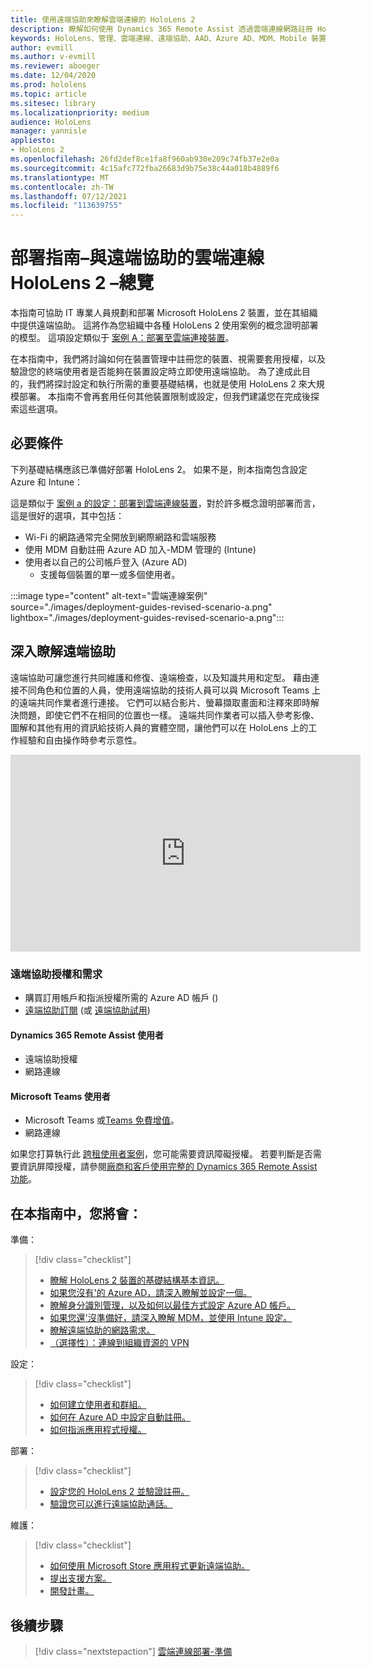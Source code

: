 ```yaml
---
title: 使用遠端協助來瞭解雲端連線的 HoloLens 2
description: 瞭解如何使用 Dynamics 365 Remote Assist 透過雲端連線網路註冊 HoloLens 2 裝置。
keywords: HoloLens、管理、雲端連線、遠端協助、AAD、Azure AD、MDM、Mobile 裝置管理
author: evmill
ms.author: v-evmill
ms.reviewer: aboeger
ms.date: 12/04/2020
ms.prod: hololens
ms.topic: article
ms.sitesec: library
ms.localizationpriority: medium
audience: HoloLens
manager: yannisle
appliesto:
- HoloLens 2
ms.openlocfilehash: 26fd2def8ce1fa8f960ab930e209c74fb37e2e0a
ms.sourcegitcommit: 4c15afc772fba26683d9b75e38c44a018b4889f6
ms.translationtype: MT
ms.contentlocale: zh-TW
ms.lasthandoff: 07/12/2021
ms.locfileid: "113639755"
---
```

# <a name="deployment-guide--cloud-connected-hololens-2-with-remote-assist--overview"></a>部署指南–與遠端協助的雲端連線 HoloLens 2 –總覽

本指南可協助 IT 專業人員規劃和部署 Microsoft HoloLens 2 裝置，並在其組織中提供遠端協助。 這將作為您組織中各種 HoloLens 2 使用案例的概念證明部署的模型。 這項設定類似于 [案例 A：部署至雲端連接裝置](common-scenarios.md#scenario-a)。 

在本指南中，我們將討論如何在裝置管理中註冊您的裝置、視需要套用授權，以及驗證您的終端使用者是否能夠在裝置設定時立即使用遠端協助。 為了達成此目的，我們將探討設定和執行所需的重要基礎結構，也就是使用 HoloLens 2 來大規模部署。 本指南不會再套用任何其他裝置限制或設定，但我們建議您在完成後探索這些選項。

## <a name="prerequisites"></a>必要條件

下列基礎結構應該已準備好部署 HoloLens 2。 如果不是，則本指南包含設定 Azure 和 Intune：

這是類似于 [案例 a 的設定：部署到雲端連線裝置](/hololens/common-scenarios#scenario-a)，對於許多概念證明部署而言，這是很好的選項，其中包括：

- Wi-Fi 的網路通常完全開放到網際網路和雲端服務
- 使用 MDM 自動註冊 Azure AD 加入-MDM 管理的 (Intune) 
- 使用者以自己的公司帳戶登入 (Azure AD) 
    - 支援每個裝置的單一或多個使用者。

:::image type="content" alt-text="雲端連線案例" source="./images/deployment-guides-revised-scenario-a.png" lightbox="./images/deployment-guides-revised-scenario-a.png":::


## <a name="learn-about-remote-assist"></a>深入瞭解遠端協助

遠端協助可讓您進行共同維護和修復、遠端檢查，以及知識共用和定型。 藉由連接不同角色和位置的人員，使用遠端協助的技術人員可以與 Microsoft Teams 上的遠端共同作業者進行連接。 它們可以結合影片、螢幕擷取畫面和注釋來即時解決問題，即使它們不在相同的位置也一樣。 遠端共同作業者可以插入參考影像、圖解和其他有用的資訊給技術人員的實體空間，讓他們可以在 HoloLens 上的工作經驗和自由操作時參考示意性。

<iframe width="560" height="315" src="https://www.youtube.com/embed/d3YT8j0yYl0" frameborder="0" allow="accelerometer; autoplay; clipboard-write; encrypted-media; gyroscope; picture-in-picture" allowfullscreen></iframe>

### <a name="remote-assist-licensing-and-requirements"></a>遠端協助授權和需求

- 購買訂用帳戶和指派授權所需的 Azure AD 帳戶 () 
- [遠端協助訂閱](/dynamics365/mixed-reality/remote-assist/buy-and-deploy-remote-assist) (或 [遠端協助試用](/dynamics365/mixed-reality/remote-assist/try-remote-assist)) 
    
#### <a name="dynamics-365-remote-assist-user"></a>Dynamics 365 Remote Assist 使用者

- 遠端協助授權
- 網路連線

#### <a name="microsoft-teams-user"></a>Microsoft Teams 使用者

- Microsoft Teams 或[Teams 免費增值](https://products.office.com/microsoft-teams/free)。
- 網路連線

如果您打算執行此 [跨租使用者案例](/dynamics365/mixed-reality/remote-assist/cross-tenant-overview#scenario-2-leasing-services-to-other-tenants)，您可能需要資訊障礙授權。 若要判斷是否需要資訊屏障授權，請參閱[廠商和客戶使用完整的 Dynamics 365 Remote Assist 功能](/dynamics365/mixed-reality/remote-assist/cross-tenant-licensing-implementation)。

## <a name="in-this-guide-you-will"></a>在本指南中，您將會：

準備：

> [!div class="checklist"]
> - [瞭解 HoloLens 2 裝置的基礎結構基本資訊。](hololens2-cloud-connected-prepare.md#infrastructure-essentials)
> - [如果您沒有&#39;的 Azure AD，請深入瞭解並設定一個。](hololens2-cloud-connected-prepare.md#azure-active-directory)
> - [瞭解身分識別管理，以及如何以最佳方式設定 Azure AD 帳戶。](hololens2-cloud-connected-prepare.md#identity-management)
> - [如果您還&#39;沒準備好，請深入瞭解 MDM，並使用 Intune 設定。](hololens2-cloud-connected-prepare.md#mobile-device-management)
> - [瞭解遠端協助的網路需求。](hololens2-cloud-connected-prepare.md#network)
> - [（選擇性）：連線到組織資源的 VPN](hololens2-cloud-connected-prepare.md#optional-connect-your-hololens-to-vpn)

設定：

> [!div class="checklist"]
> - [如何建立使用者和群組。](hololens2-cloud-connected-configure.md#azure-users-and-groups)
> - [如何在 Azure AD 中設定自動註冊。](hololens2-cloud-connected-configure.md#auto-enrollment-on-hololens-2)
> - [如何指派應用程式授權。](hololens2-cloud-connected-configure.md#application-licenses)

部署：

> [!div class="checklist"]
> - [設定您的 HoloLens 2 並驗證註冊。](hololens2-cloud-connected-deploy.md#enrollment-validation)
> - [驗證您可以進行遠端協助通話。](hololens2-cloud-connected-deploy.md#remote-assist-call-validation)

維護：

> [!div class="checklist"]
> - [如何使用 Microsoft Store 應用程式更新遠端協助。](hololens2-cloud-connected-maintain.md#updates)
> - [提出支援方案。](hololens2-cloud-connected-maintain.md#support-plan)
> - [開發計畫。](hololens2-cloud-connected-maintain.md#development-plan)

## <a name="next-step"></a>後續步驟

> [!div class="nextstepaction"]
> [雲端連線部署-準備](hololens2-cloud-connected-prepare.md)

